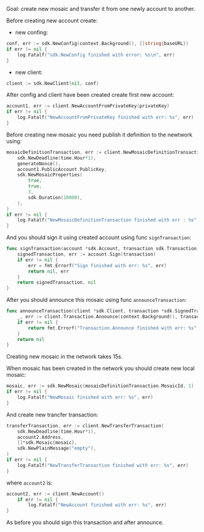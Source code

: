 Goal: create new mosaic and transfer it from one newly account to another.

Before creating new account create:
- new confing:
```go
conf, err := sdk.NewConfig(context.Background(), []string{baseURL})
if err != nil {
    log.Fatalf("sdk.NewConfig finished with error: %s\n", err)
}
```
- new client:
```go 
client := sdk.NewClient(nil, conf)
```

After config and client have been created create first new account:
```go
account1, err := client.NewAccountFromPrivateKey(privateKey)
if err != nil {
    log.Fatalf("NewAccountFromPrivateKey finished with err: %s", err)
}
```

Before creating new mosaic you need publish it definition to the newtwork using:
```go
mosaicDefinitionTransaction, err := client.NewMosaicDefinitionTransaction(
    sdk.NewDeadline(time.Hour*1),
    generateNonce(),
    account1.PublicAccount.PublicKey,
    sdk.NewMosaicProperties(
        true,
        true,
        3,
        sdk.Duration(10000),
    ),
)
if err != nil {
    log.Fatalf("NewMosaicDefinitionTransaction finished with err : %s", err)
}
```

And you should sign it using created account using func `signTransaction`:
```go
func signTransaction(account *sdk.Account, transaction sdk.Transaction) (*sdk.SignedTransaction, error) {
    signedTransaction, err := account.Sign(transaction)
    if err != nil {
        err = fmt.Errorf("Sign finished with err: %s", err)
        return nil, err
    }
    return signedTransaction, nil
}
```

After you should announce this mosaic using func `announceTransaction`:
```go
func announceTransaction(client *sdk.Client, transaction *sdk.SignedTransaction) error {
    _, err := client.Transaction.Announce(context.Background(), transaction)
    if err != nil {
        return fmt.Errorf("Transaction.Announce finished with err: %s", err)
    }
    return nil
}
```

Creating new mosaic in the network takes 15s.

When mosaic has been created in the network you should create new local mosaic:
```go
mosaic, err := sdk.NewMosaic(mosaicDefinitionTransaction.MosaicId, 1)
if err != nil {
    log.Fatalf("NewMosaic finished with err: %s", err)
}
```

And create new trancfer transaction:
```go
transferTransaction, err := client.NewTransferTransaction(
    sdk.NewDeadline(time.Hour*1),
    account2.Address,
    []*sdk.Mosaic{mosaic},
    sdk.NewPlainMessage("empty"),
)
if err != nil {
    log.Fatalf("NewTransferTransaction finished with err: %s", err)
}
```
where `account2` is:
```go
account2, err := client.NewAccount()
    if err != nil {
        log.Fatalf("NewAccount finished with err: %s", err)
}
```

As before you should sign this transaction and after announce.